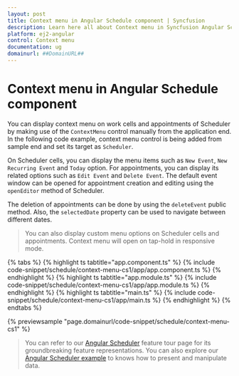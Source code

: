 ```yaml
---
layout: post
title: Context menu in Angular Schedule component | Syncfusion
description: Learn here all about Context menu in Syncfusion Angular Schedule component of Syncfusion Essential JS 2 and more.
platform: ej2-angular
control: Context menu 
documentation: ug
domainurl: ##DomainURL##
---
```


# Context menu in Angular Schedule component

You can display context menu on work cells and appointments of Scheduler by making use of the `ContextMenu` control manually from the application end. In the following code example, context menu control is being added from sample end and set its target as `Scheduler`.

On Scheduler cells, you can display the menu items such as `New Event`, `New Recurring Event` and `Today` option. For appointments, you can display its related options such as `Edit Event` and `Delete Event`. The default event window can be opened for appointment creation and editing using the `openEditor` method of Scheduler.

The deletion of appointments can be done by using the `deleteEvent` public method. Also, the `selectedDate` property can be used to navigate between different dates.

> You can also display custom menu options on Scheduler cells and appointments. Context menu will open on tap-hold in responsive mode.

{% tabs %}
{% highlight ts tabtitle="app.component.ts" %}
{% include code-snippet/schedule/context-menu-cs1/app/app.component.ts %}
{% endhighlight %}
{% highlight ts tabtitle="app.module.ts" %}
{% include code-snippet/schedule/context-menu-cs1/app/app.module.ts %}
{% endhighlight %}
{% highlight ts tabtitle="main.ts" %}
{% include code-snippet/schedule/context-menu-cs1/app/main.ts %}
{% endhighlight %}
{% endtabs %}
  
{% previewsample "page.domainurl/code-snippet/schedule/context-menu-cs1" %}

> You can refer to our [Angular Scheduler](https://www.syncfusion.com/angular-ui-components/angular-scheduler) feature tour page for its groundbreaking feature representations. You can also explore our [Angular Scheduler example](https://ej2.syncfusion.com/angular/demos/#/material/schedule/overview) to knows how to present and manipulate data.
